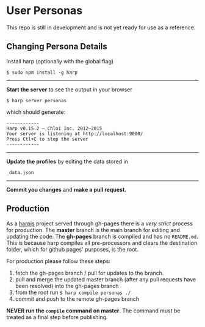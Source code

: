 # User Personas

This repo is still in development and is not yet ready for use as a reference.

## Changing Persona Details

Install harp (optionally with the global flag)
```
$ sudo npm install -g harp
```
---

**Start the server** to see the output in your browser

```
$ harp server personas
```
which should generate:
```
------------
Harp v0.15.2 – Chloi Inc. 2012–2015
Your server is listening at http://localhost:9000/
Press Ctl+C to stop the server
------------
```
---

**Update the profiles** by editing the data stored in
```
_data.json
```
---
**Commit you changes** and **make a pull request.**

## Production

As a [harpjs](https://github.com/sintaxi/harp) project served through gh-pages there is a *very strict* process for production.
The **master** branch is the main branch for editing and updating the code.
The **gh-pages** branch is compiled and has no `README.md`. This is because harp compiles all pre-processors and clears the destination folder, which for github pages' purposes, is the root. 

For production please follow these steps:

1. fetch the gh-pages branch / pull for updates to the branch.
2. pull and merge the updated master branch (after any pull requests have been resolved) into the gh-pages branch
3. from the root run 
    `$ harp compile personas ./`
4. commit and push to the remote gh-pages branch

**NEVER run the `compile` command on master**. The command must be treated as a final step before publishing. 